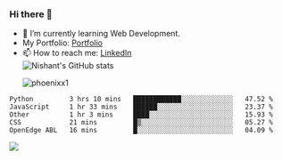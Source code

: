 ### Hi there 👋

<!--
**phoenixx1/phoenixx1** is a ✨ _special_ ✨ repository because its `README.md` (this file) appears on your GitHub profile.

Here are some ideas to get you started:

- 🔭 I’m currently working on ...
- 🌱 I’m currently learning ...
- 👯 I’m looking to collaborate on ...
- 🤔 I’m looking for help with ...
- 💬 Ask me about ...
- 📫 How to reach me: ...
- 😄 Pronouns: ...
- ⚡ Fun fact: ...
-->
- 🌱 I’m currently learning Web Development.
- My Portfolio: [Portfolio](https://phoenixx1.github.io/)
- 📫 How to reach me: [LinkedIn](https://www.linkedin.com/in/nishant-saxena-2609/)  
![Nishant's GitHub stats](https://github-readme-stats.vercel.app/api?username=phoenixx1&count_private=true)<p><img align="center" src="https://github-readme-streak-stats.herokuapp.com/?user=phoenixx1&" alt="phoenixx1" /></p>  
<!--START_SECTION:waka-->
```text
Python         3 hrs 10 mins   ████████████░░░░░░░░░░░░░   47.52 % 
JavaScript     1 hr 33 mins    ██████░░░░░░░░░░░░░░░░░░░   23.37 % 
Other          1 hr 3 mins     ████░░░░░░░░░░░░░░░░░░░░░   15.93 % 
CSS            21 mins         █▒░░░░░░░░░░░░░░░░░░░░░░░   05.27 % 
OpenEdge ABL   16 mins         █░░░░░░░░░░░░░░░░░░░░░░░░   04.09 % 
```
<!--END_SECTION:waka-->

![](https://komarev.com/ghpvc/?username=phoenixx1&style=plastic)

<!-- ![Visitor Count](https://profile-counter.glitch.me/phoenixx1/count.svg) -->
